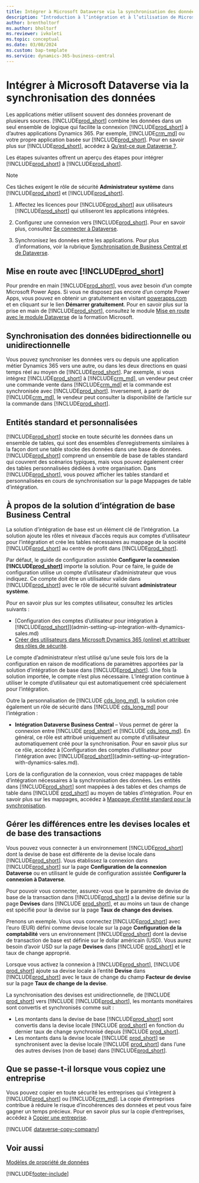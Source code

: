 ```yaml
---
title: Intégrer à Microsoft Dataverse via la synchronisation des données
description: "Introduction à l’intégration et à l’utilisation de Microsoft Dataverse et ses composants pour se connecter à d’autres applications Dynamics\_365."
author: brentholtorf
ms.author: bholtorf
ms.reviewer: ivkoleti
ms.topic: conceptual
ms.date: 03/08/2024
ms.custom: bap-template
ms.service: dynamics-365-business-central
---
```


# <a name="integrate-with-microsoft-dataverse-via-data-sync"></a>Intégrer à Microsoft Dataverse via la synchronisation des données

Les applications métier utilisent souvent des données provenant de plusieurs sources. [!INCLUDE[prod_short](includes/cds_long_md.md)] combine les données dans un seul ensemble de logique qui facilite la connexion [!INCLUDE[prod_short](includes/prod_short.md)] à d’autres applications Dynamics 365. Par exemple, [!INCLUDE[crm_md](includes/crm_md.md)] ou votre propre application basée sur [!INCLUDE[prod_short](includes/cds_long_md.md)]. Pour en savoir plus sur [!INCLUDE[prod_short](includes/cds_long_md.md)], accédez à [Qu’est-ce que Dataverse ?](/powerapps/maker/common-data-service/data-platform-intro).

Les étapes suivantes offrent un aperçu des étapes pour intégrer [!INCLUDE[prod_short](includes/cds_long_md.md)] à [!INCLUDE[prod_short](includes/prod_short.md)].

> [!Note]  
> Ces tâches exigent le rôle de sécurité **Administrateur système** dans [!INCLUDE[prod_short](includes/cds_long_md.md)] et [!INCLUDE[prod_short](includes/prod_short.md)].  

1. Affectez les licences pour [!INCLUDE[prod_short](includes/cds_long_md.md)] aux utilisateurs [!INCLUDE[prod_short](includes/prod_short.md)] qui utiliseront les applications intégrées.

2. Configurez une connexion vers [!INCLUDE[prod_short](includes/cds_long_md.md)]. Pour en savoir plus, consultez [Se connecter à Dataverse](admin-how-to-set-up-a-dynamics-crm-connection.md).  

3. Synchronisez les données entre les applications. Pour plus d’informations, voir la rubrique [Synchronisation de Business Central et de Dataverse](admin-synchronizing-business-central-and-sales.md). 

## <a name="get-started-with-"></a>Mise en route avec [!INCLUDE[prod_short](includes/cds_long_md.md)]

Pour prendre en main [!INCLUDE[prod_short](includes/cds_long_md.md)], vous avez besoin d’un compte Microsoft Power Apps. Si vous ne disposez pas encore d’un compte Power Apps, vous pouvez en obtenir un gratuitement en visitant [powerapps.com](https://make.powerapps.com/?utm_source=padocs&utm_medium=linkinadoc&utm_campaign=referralsfromdoc) et en cliquant sur le lien **Démarrer gratuitement**. Pour en savoir plus sur la prise en main de [!INCLUDE[prod_short](includes/cds_long_md.md)], consultez le module [Mise en route avec le module Dataverse](/training/modules/get-started-with-powerapps-common-data-service/) de la formation Microsoft.

## <a name="bi-directional-or-uni-directional-data-synchronization"></a>Synchronisation des données bidirectionnelle ou unidirectionnelle

Vous pouvez synchroniser les données vers ou depuis une application métier Dynamics 365 vers une autre, ou dans les deux directions en quasi temps réel au moyen de [!INCLUDE[prod_short](includes/cds_long_md.md)]. Par exemple, si vous intégrez [!INCLUDE[prod_short](includes/prod_short.md)] à [!INCLUDE[crm_md](includes/crm_md.md)], un vendeur peut créer une commande vente dans [!INCLUDE[crm_md](includes/crm_md.md)] et la commande est synchronisée avec [!INCLUDE[prod_short](includes/prod_short.md)]. Inversement, à partir de [!INCLUDE[crm_md](includes/crm_md.md)], le vendeur peut consulter la disponibilité de l’article sur la commande dans [!INCLUDE[prod_short](includes/prod_short.md)]. 

## <a name="standard-and-custom-entities"></a>Entités standard et personnalisées

[!INCLUDE[prod_short](includes/cds_long_md.md)] stocke en toute sécurité les données dans un ensemble de tables, qui sont des ensembles d’enregistrements similaires à la façon dont une table stocke des données dans une base de données. [!INCLUDE[prod_short](includes/cds_long_md.md)] comprend un ensemble de base de tables standard qui couvrent des scénarios typiques, mais vous pouvez également créer des tables personnalisées dédiées à votre organisation. Dans [!INCLUDE[prod_short](includes/prod_short.md)], vous pouvez afficher les tables standard et personnalisées en cours de synchronisation sur la page Mappages de table d’intégration.

## <a name="about-the-business-central-base-integration-solution"></a>À propos de la solution d’intégration de base Business Central

La solution d’intégration de base est un élément clé de l’intégration. La solution ajoute les rôles et niveaux d’accès requis aux comptes d’utilisateur pour l’intégration et crée les tables nécessaires au mappage de la société [!INCLUDE[prod_short](includes/prod_short.md)] au centre de profit dans [!INCLUDE[prod_short](includes/cds_long_md.md)]. 

Par défaut, le guide de configuration assistée **Configurer la connexion [!INCLUDE[prod_short](includes/cds_long_md.md)]** importe la solution. Pour ce faire, le guide de configuration utilise un compte d’utilisateur d’administrateur que vous indiquez. Ce compte doit être un utilisateur valide dans [!INCLUDE[prod_short](includes/cds_long_md.md)] avec le rôle de sécurité suivant **administrateur système**.  

Pour en savoir plus sur les comptes utilisateur, consultez les articles suivants :

* [Configuration des comptes d’utilisateur pour intégration à [!INCLUDE[prod_short](includes/cds_long_md.md)]](admin-setting-up-integration-with-dynamics-sales.md) 
* [Créer des utilisateurs dans Microsoft Dynamics 365 (online) et attribuer des rôles de sécurité](/dynamics365/customer-engagement/admin/create-users-assign-online-security-roles). 

Le compte d’administrateur n’est utilisé qu’une seule fois lors de la configuration en raison de modifications de paramètres apportées par la solution d’intégration de base dans [!INCLUDE[prod_short](includes/cds_long_md.md)]. Une fois la solution importée, le compte n’est plus nécessaire. L’intégration continue à utiliser le compte d’utilisateur qui est automatiquement créé spécialement pour l’intégration.

Outre la personnalisation de [!INCLUDE [cds_long_md](includes/cds_long_md.md)], la solution crée également un rôle de sécurité dans [!INCLUDE [cds_long_md](includes/cds_long_md.md)] pour l’intégration :

* **Intégration Dataverse Business Central** – Vous permet de gérer la connexion entre [!INCLUDE [prod_short](includes/prod_short.md)] et [!INCLUDE [cds_long_md](includes/cds_long_md.md)]. En général, ce rôle est attribué uniquement au compte d’utilisateur automatiquement créé pour la synchronisation. Pour en savoir plus sur ce rôle, accédez à [Configuration des comptes d’utilisateur pour l’intégration avec [!INCLUDE[prod_short](includes/cds_long_md.md)]](admin-setting-up-integration-with-dynamics-sales.md).

Lors de la configuration de la connexion, vous créez mappages de table d’intégration nécessaires à la synchronisation des données. Les entités dans [!INCLUDE[prod_short](includes/cds_long_md.md)] sont mappées à des tables et des champs de table dans [!INCLUDE [prod_short](includes/prod_short.md)] au moyen de tables d’intégration. Pour en savoir plus sur les mappages, accédez à [Mappage d’entité standard pour la synchronisation](admin-synchronizing-business-central-and-sales.md#standard-table-mapping-for-synchronization).

## <a name="handle-differences-in-local-and-base-transaction-currencies"></a>Gérer les différences entre les devises locales et de base des transactions

Vous pouvez vous connecter à un environnement [!INCLUDE[prod_short](includes/cds_long_md.md)] dont la devise de base est différente de la devise locale dans [!INCLUDE[prod_short](includes/prod_short.md)]. Vous établissez la connexion dans [!INCLUDE[prod_short](includes/prod_short.md)] sur la page **Configuration de la connexion Dataverse** ou en utilisant le guide de configuration assistée **Configurer la connexion à Dataverse**.

Pour pouvoir vous connecter, assurez-vous que le paramètre de devise de base de la transaction dans [!INCLUDE[prod_short](includes/cds_long_md.md)] a la devise définie sur la page **Devises** dans [!INCLUDE [prod_short](includes/prod_short.md)], et au moins un taux de change est spécifié pour la devise sur la page **Taux de change des devises**.

Prenons un exemple. Vous vous connectez [!INCLUDE[prod_short](includes/cds_long_md.md)] avec l’euro (EUR) défini comme devise locale sur la page **Configuration de la comptabilité** vers un environnement [!INCLUDE[prod_short](includes/cds_long_md.md)] dont la devise de transaction de base est définie sur le dollar américain (USD). Vous aurez besoin d’avoir USD sur la page **Devises** dans [!INCLUDE [prod_short](includes/prod_short.md)] et le taux de change approprié. 

Lorsque vous activez la connexion à [!INCLUDE[prod_short](includes/cds_long_md.md)], [!INCLUDE [prod_short](includes/prod_short.md)] ajoute sa devise locale à l’entité **Devise** dans [!INCLUDE[prod_short](includes/cds_long_md.md)] avec le taux de change du champ **Facteur de devise** sur la page **Taux de change de la devise**.

La synchronisation des devises est unidirectionnelle, de [!INCLUDE [prod_short](includes/prod_short.md)] vers [!INCLUDE [!INCLUDE[prod_short](includes/cds_long_md.md)], les montants monétaires sont convertis et synchronisés comme suit :

* Les montants dans la devise de base [!INCLUDE[prod_short](includes/cds_long_md.md)] sont convertis dans la devise locale [!INCLUDE [prod_short](includes/prod_short.md)] en fonction du dernier taux de change synchronisé depuis [!INCLUDE [prod_short](includes/prod_short.md)].
* Les montants dans la devise locale [!INCLUDE [prod_short](includes/prod_short.md)] se synchronisent avec la devise locale [!INCLUDE [prod_short](includes/prod_short.md)] dans l’une des autres devises (non de base) dans [!INCLUDE[prod_short](includes/cds_long_md.md)].

## <a name="what-happens-when-you-copy-a-company"></a>Que se passe-t-il lorsque vous copiez une entreprise

Vous pouvez copier en toute sécurité les entreprises qui s’intègrent à [!INCLUDE[prod_short](includes/cds_long_md.md)] ou [!INCLUDE[crm_md](includes/crm_md.md)]. La copie d’entreprises contribue à réduire le risque d’incohérences des données et peut vous faire gagner un temps précieux. Pour en savoir plus sur la copie d’entreprises, accédez à [Copier une entreprise](about-new-company.md#copy-a-company).

[!INCLUDE [dataverse-copy-company](includes/dataverse-copy-company.md)]

## <a name="see-also"></a>Voir aussi

[Modèles de propriété de données](admin-cds-company-concept.md)  
<!--needs to be removed as this is moved to dev-itpro docs[Walkthrough: Customizing an Integration with Dataverse](\dynamics365\business-central\dev-itpro\administration\administration-custom-cds-integration) -->


[!INCLUDE[footer-include](includes/footer-banner.md)]
